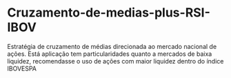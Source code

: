 # Cruzamento-de-medias-plus-RSI-IBOV
Estratégia de cruzamento de médias direcionada ao mercado nacional de ações. Está aplicação tem particularidades quanto a mercados de baixa liquidez, recomendasse o uso de ações com maior liquidez dentro do índice IBOVESPA

